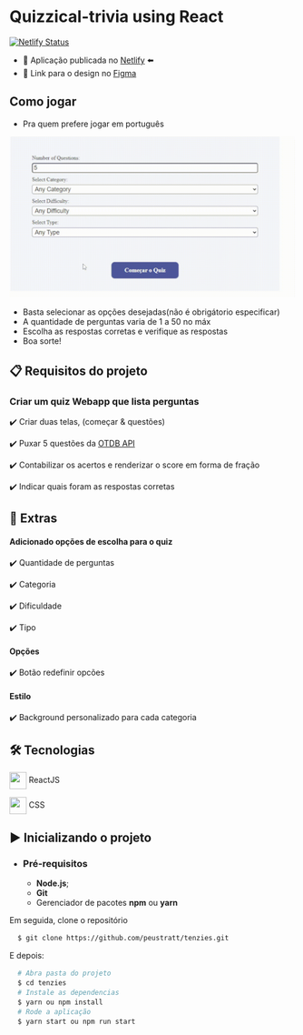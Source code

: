 # Quizzical-trivia using React
[![Netlify Status](https://api.netlify.com/api/v1/badges/04c28bd8-6458-4f7e-8ad6-228d87919c90/deploy-status)](https://quizical-trivia.netlify.app/)
- 🔗 Aplicação publicada no [Netlify](https://quizical-trivia.netlify.app/) ⬅️
- 🔗 Link para o design no [Figma](https://www.figma.com/file/E9S5iPcm10f0RIHK8mCqKL/Quizzical-App?node-id=0%3A1)

## Como jogar
- Pra quem prefere jogar em português

<img src="./public/images/portugues.gif" width=650>

- Basta selecionar as opções desejadas(não é obrigátorio especificar)
- A quantidade de perguntas varia de 1 a 50 no máx
- Escolha as respostas corretas e verifique as respostas
- Boa sorte!

## 📋 Requisitos do projeto

### Criar um quiz Webapp que lista perguntas

✔️ Criar duas telas, (começar & questões)

✔️ Puxar 5 questões da [OTDB API](https://opentdb.com/api_config.php)

✔️ Contabilizar os acertos e renderizar o score em forma de fração

✔️ Indicar quais foram as respostas corretas

## 🎁 Extras
#### Adicionado opções de escolha para o quiz
✔️ Quantidade de perguntas

✔️ Categoria

✔️ Dificuldade

✔️ Tipo

#### Opções
✔️ Botão redefinir opcões
#### Estilo 
✔️ Background personalizado para cada categoria

## 🛠 Tecnologias

<img src="https://cdn.jsdelivr.net/gh/devicons/devicon/icons/react/react-original.svg" align="center" width="30" height="30" /> ReactJS

<img src="https://cdn.jsdelivr.net/gh/devicons/devicon/icons/css3/css3-original.svg" align="center" width="30" height="30" /> CSS

## ▶️ Inicializando o projeto

- ### **Pré-requisitos**

  - **Node.js**;
  - **Git**
  - Gerenciador de pacotes **npm** ou **yarn**

Em seguida, clone o repositório

```sh
  $ git clone https://github.com/peustratt/tenzies.git
```

E depois:

```sh
  # Abra pasta do projeto
  $ cd tenzies
  # Instale as dependencias
  $ yarn ou npm install
  # Rode a aplicação
  $ yarn start ou npm run start
```
